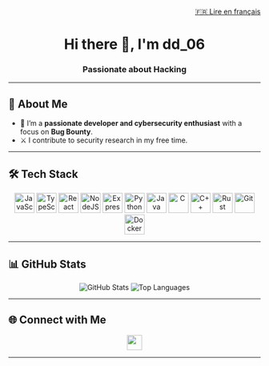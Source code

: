 <p align="right">
  <a href="./README.fr.md">🇫🇷 Lire en français</a>
</p>
<h1 align="center">Hi there 👋, I'm dd_06</h1>
<h3 align="center">Passionate about Hacking</h3>

---

## 🧠 About Me

- 🎯 I’m a **passionate developer and cybersecurity enthusiast** with a focus on **Bug Bounty**.
- ⚔️ I contribute to security research in my free time.

---

## 🛠️ Tech Stack

<p align="center">
  <img src="https://cdn.jsdelivr.net/gh/devicons/devicon/icons/javascript/javascript-original.svg" width="40" alt="JavaScript"/>
  <img src="https://cdn.jsdelivr.net/gh/devicons/devicon/icons/typescript/typescript-original.svg" width="40" alt="TypeScript"/>
  <img src="https://cdn.jsdelivr.net/gh/devicons/devicon/icons/react/react-original.svg" width="40" alt="React"/>
  <img src="https://cdn.jsdelivr.net/gh/devicons/devicon/icons/nodejs/nodejs-plain-wordmark.svg" width="40" alt="NodeJS"/>
  <img src="https://cdn.jsdelivr.net/gh/devicons/devicon/icons/express/express-original-wordmark.svg" width="40" alt="Express"/>
  <img src="https://cdn.jsdelivr.net/gh/devicons/devicon/icons/python/python-original.svg" width="40" alt="Python"/>
  <img src="https://cdn.jsdelivr.net/gh/devicons/devicon/icons/java/java-original.svg" width="40" alt="Java"/>
  <img src="https://cdn.jsdelivr.net/gh/devicons/devicon/icons/c/c-original.svg" width="40" alt="C"/>
  <img src="https://cdn.jsdelivr.net/gh/devicons/devicon/icons/cplusplus/cplusplus-original.svg" width="40" alt="C++"/>
  <img src="https://cdn.jsdelivr.net/gh/devicons/devicon/icons/rust/rust-original.svg" width="40" alt="Rust"/>
  <img src="https://cdn.jsdelivr.net/gh/devicons/devicon/icons/git/git-original.svg" width="40" alt="Git"/>
  <img src="https://cdn.jsdelivr.net/gh/devicons/devicon/icons/docker/docker-plain-wordmark.svg" width="40" alt="Docker"/>
</p>

---

## 📊 GitHub Stats

<p align="center">
  <img src="https://github-readme-stats.vercel.app/api?username=dd060606&show_icons=true&theme=tokyonight" alt="GitHub Stats"/>
  <img src="https://github-readme-stats.vercel.app/api/top-langs/?username=dd060606&layout=compact&theme=tokyonight" alt="Top Languages"/>
</p>

---

## 🌐 Connect with Me

<p align="center">
  <a href="https://linkedin.com/in/dorian-desmars"><img src="https://cdn.jsdelivr.net/gh/devicons/devicon/icons/linkedin/linkedin-original.svg" width="30"/></a>
</p>

---
